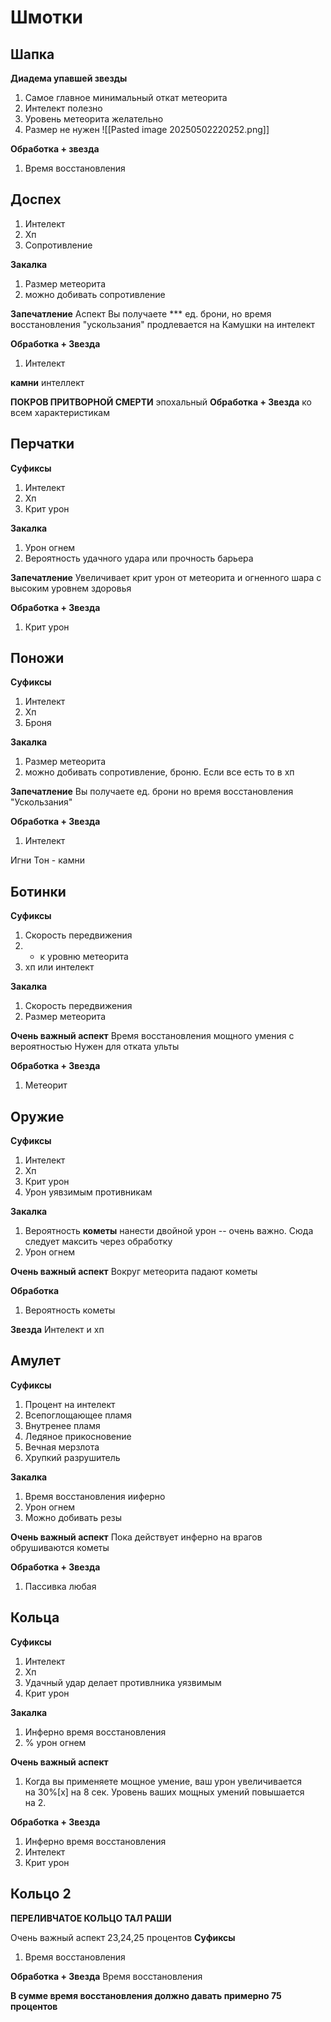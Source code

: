 # Шмотки
## Шапка

**Диадема упавшей звезды** 
1. Самое главное минимальный откат метеорита
2. Интелект полезно
3. Уровень метеорита желательно
4. Размер не нужен
![[Pasted image 20250502220252.png]]

**Обработка + звезда**
1. Время восстановления

## Доспех

1. Интелект
2. Хп
3. Сопротивление

**Закалка** 
1. Размер метеорита
2. можно добивать сопротивление

**Запечатление**
Аспект Вы получаете *** ед. брони, но время восстановления "ускользания" продлевается на
Камушки на интелект

**Обработка + Звезда**
1. Интелект

**камни** интеллект 

**ПОКРОВ ПРИТВОРНОЙ СМЕРТИ** эпохальный
**Обработка + Звезда** ко всем характеристикам
## Перчатки

**Суфиксы**
1. Интелект 
2. Хп
3. Крит урон

**Закалка**
1. Урон огнем
2. Вероятность удачного удара или прочность барьера

**Запечатление**
Увеличивает крит урон от метеорита и огненного шара с высоким уровнем здоровья

**Обработка + Звезда**
1. Крит урон
## Поножи

**Суфиксы**
1. Интелект
2. Хп
3. Броня

**Закалка** 
1. Размер метеорита
2. можно добивать сопротивление, броню. Если все есть то в хп

**Запечатление**
Вы получаете ед. брони но время восстановления "Ускользания"

**Обработка + Звезда**
1. Интелект

Игни Тон - камни
## Ботинки

**Суфиксы**
1. Скорость передвижения 
2. + к уровню метеорита
3. хп или интелект

**Закалка** 
1. Скорость передвижения
2. Размер метеорита

**Очень важный аспект**
Время восстановления мощного умения с вероятностью
Нужен для отката ульты

**Обработка + Звезда**
1. Метеорит

## Оружие 

**Суфиксы**
1. Интелект
2. Хп
3. Крит урон
4. Урон уявзимым противникам

**Закалка**
1. Вероятность **кометы** нанести двойной урон -- очень важно. Сюда следует максить через обработку
2. Урон огнем

**Очень важный аспект**
Вокруг метеорита падают кометы

**Обработка**
1. Вероятность кометы

**Звезда**
Интелект и хп

## Амулет 

**Суфиксы**
1. Процент на интелект
2. Всепоглощающее пламя
3. Внутренее пламя
4. Ледяное прикосновение
5. Вечная мерзлота
6. Хрупкий разрушитель

**Закалка**
1. Время восстановления ииферно
2. Урон огнем
3. Можно добивать резы

**Очень важный аспект**
Пока действует инферно на врагов обрушиваются кометы

**Обработка + Звезда**
1. Пассивка любая
## Кольца 

**Суфиксы**
1. Интелект
2. Хп
3. Удачный удар делает противлника уязвимым
4. Крит урон

**Закалка**
1. Инферно время восстановления
2. % урон огнем

**Очень важный аспект**
1. Когда вы применяете мощное умение, ваш урон увеличивается на 30%[x] на 8 сек. Уровень ваших мощных умений повышается на 2.

**Обработка + Звезда**
1. Инферно время восстановления
2. Интелект
3. Крит урон


## Кольцо 2

**ПЕРЕЛИВЧАТОЕ КОЛЬЦО ТАЛ РАШИ**

Очень важный аспект 23,24,25 процентов
**Суфиксы**
1. Время восстановления 

**Обработка + Звезда**
Время восстановления

**В сумме время восстановления должно давать примерно 75 процентов**